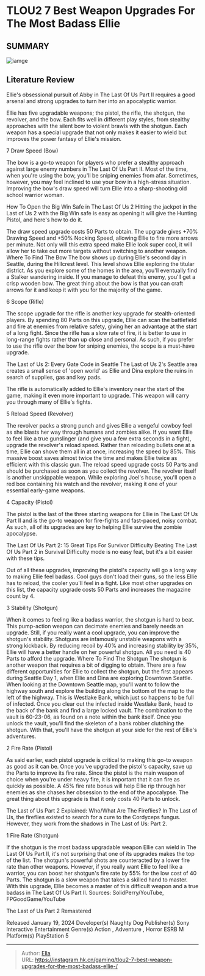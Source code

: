 # TLOU2 7 Best Weapon Upgrades For The Most Badass Ellie 


## SUMMARY 

![iamge](https://static1.srcdn.com/wordpress/wp-content/uploads/2024/01/tlou2-7-10-best-weapon-upgrades-for-the-most-badass-ellie.jpg)

## Literature Review

Ellie&#39;s obsessional pursuit of Abby in The Last Of Us Part II requires a good arsenal and strong upgrades to turn her into an apocalyptic warrior.





Ellie has five upgradable weapons; the pistol, the rifle, the shotgun, the revolver, and the bow. Each fits well in different play styles, from stealthy approaches with the silent bow to violent brawls with the shotgun. Each weapon has a special upgrade that not only makes it easier to wield but improves the power fantasy of Ellie&#39;s mission.









 








 7  Draw Speed (Bow) 


 







The bow is a go-to weapon for players who prefer a stealthy approach against large enemy numbers in The Last Of Us Part II. Most of the time, when you&#39;re using the bow, you&#39;ll be sniping enemies from afar. Sometimes, however, you may feel inclined to use your bow in a high-stress situation. Improving the bow&#39;s draw speed will turn Ellie into a sharp-shooting old school warrior woman.
            
 
 How To Open the Big Win Safe in The Last Of Us 2 
Hitting the jackpot in the Last of Us 2 with the Big Win safe is easy as opening it will give the Hunting Pistol, and here&#39;s how to do it.



The draw speed upgrade costs 50 Parts to obtain. The upgrade gives &#43;70% Drawing Speed and &#43;50% Nocking Speed, allowing Ellie to fire more arrows per minute. Not only will this extra speed make Ellie look super cool, it will allow her to take out more targets without switching to another weapon.
Where To Find The Bow
The bow shows up during Ellie&#39;s second day in Seattle, during the Hillcrest level. This level shows Ellie exploring the titular district. As you explore some of the homes in the area, you&#39;ll eventually find a Stalker wandering inside. If you manage to defeat this enemy, you&#39;ll get a crisp wooden bow. The great thing about the bow is that you can craft arrows for it and keep it with you for the majority of the game.





 6  Scope (Rifle) 
        

The scope upgrade for the rifle is another key upgrade for stealth-oriented players. By spending 80 Parts on this upgrade, Ellie can scan the battlefield and fire at enemies from relative safety, giving her an advantage at the start of a long fight. Since the rifle has a slow rate of fire, it is better to use in long-range fights rather than up close and personal. As such, if you prefer to use the rifle over the bow for sniping enemies, the scope is a must-have upgrade.
            
 
 The Last of Us 2: Every Gate Code in Seattle 
The Last of Us 2&#39;s Seattle area creates a small sense of &#39;open world&#39; as Ellie and Dina explore the ruins in search of supplies, gas and key pads. 



The rifle is automatically added to Ellie&#39;s inventory near the start of the game, making it even more important to upgrade. This weapon will carry you through many of Ellie&#39;s fights.







 5  Reload Speed (Revolver) 


The revolver packs a strong punch and gives Ellie a vengeful cowboy feel as she blasts her way through humans and zombies alike. If you want Ellie to feel like a true gunslinger (and give you a few extra seconds in a fight), upgrade the revolver&#39;s reload speed.
Rather than reloading bullets one at a time, Ellie can shove them all in at once, increasing the speed by 85%. This massive boost saves almost twice the time and makes Ellie twice as efficient with this classic gun.
The reload speed upgrade costs 50 Parts and should be purchased as soon as you collect the revolver. The revolver itself is another unskippable weapon. While exploring Joel&#39;s house, you&#39;ll open a red box containing his watch and the revolver, making it one of your essential early-game weapons.





 4  Capacity (Pistol) 
        

The pistol is the last of the three starting weapons for Ellie in The Last Of Us Part II and is the go-to weapon for fire-fights and fast-paced, noisy combat. As such, all of its upgrades are key to helping Ellie survive the zombie apocalypse.
            
 
 The Last Of Us Part 2: 15 Great Tips For Survivor Difficulty 
Beating The Last Of Us Part 2 in Survival Difficulty mode is no easy feat, but it&#39;s a bit easier with these tips.



Out of all these upgrades, improving the pistol&#39;s capacity will go a long way to making Ellie feel badass. Cool guys don&#39;t load their guns, so the less Ellie has to reload, the cooler you&#39;ll feel in a fight.
Like most other upgrades on this list, the capacity upgrade costs 50 Parts and increases the magazine count by 4.







 3  Stability (Shotgun) 


When it comes to feeling like a badass warrior, the shotgun is hard to beat. This pump-action weapon can decimate enemies and barely needs an upgrade. Still, if you really want a cool upgrade, you can improve the shotgun&#39;s stability. Shotguns are infamously unstable weapons with a strong kickback. By reducing recoil by 40% and increasing stability by 35%, Ellie will have a better handle on her powerful shotgun. All you need is 40 Parts to afford the upgrade.
Where To Find The Shotgun
The shotgun is another weapon that requires a bit of digging to obtain. There are a few different opportunities for Ellie to collect the shotgun, but the first appears during Seattle Day 1, when Ellie and Dina are exploring Downtown Seattle. When looking at the Downtown Seattle map, you&#39;ll want to follow the highway south and explore the building along the bottom of the map to the left of the highway. This is Westlake Bank, which just so happens to be full of infected.
Once you clear out the infected inside Westlake Bank, head to the back of the bank and find a large locked vault. The combination to the vault is 60-23-06, as found on a note within the bank itself. Once you unlock the vault, you&#39;ll find the skeleton of a bank robber clutching the shotgun. With that, you&#39;ll have the shotgun at your side for the rest of Ellie&#39;s adventures.





 2  Fire Rate (Pistol) 
        

As said earlier, each pistol upgrade is critical to making this go-to weapon as good as it can be. Once you&#39;ve upgraded the pistol&#39;s capacity, save up the Parts to improve its fire rate. Since the pistol is the main weapon of choice when you&#39;re under heavy fire, it is important that it can fire as quickly as possible.
A 45% fire rate bonus will help Ellie rip through her enemies as she chases her obsession to the end of the apocalypse. The great thing about this upgrade is that it only costs 40 Parts to unlock.
            
 
 The Last of Us Part 2 Explained: Who/What Are The Fireflies? 
In The Last of Us, the fireflies existed to search for a cure to the Cordyceps fungus. However, they work from the shadows in The Last of Us: Part 2.








 1  Fire Rate (Shotgun) 
        

If the shotgun is the most badass upgradable weapon Ellie can wield in The Last Of Us Part II, it&#39;s not surprising that one of its upgrades makes the top of the list. The shotgun&#39;s powerful shots are counteracted by a lower fire rate than other weapons. However, if you really want Ellie to feel like a warrior, you can boost her shotgun&#39;s fire rate by 55% for the low cost of 40 Parts.
The shotgun is a slow weapon that takes a skilled hand to master. With this upgrade, Ellie becomes a master of this difficult weapon and a true badass in The Last Of Us Part II.
Sources: SolidPerry/YouTube, FPGoodGame/YouTube
        


  The Last of Us Part 2 Remastered  


  Released    January 19, 2024     Developer(s)    Naughty Dog     Publisher(s)    Sony Interactive Entertainment     Genre(s)    Action , Adventure , Horror     ESRB    M     Platform(s)    PlayStation 5    


 


---

> Author: [Ella](https://instagram.hk.cn/)  
> URL: https://instagram.hk.cn/gaming/tlou2-7-best-weapon-upgrades-for-the-most-badass-ellie-/  

